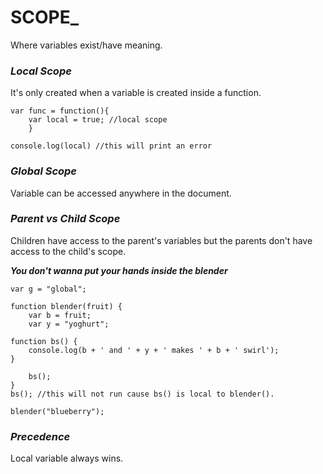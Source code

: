 # **SCOPE_**

Where variables exist/have meaning.

### *Local Scope*
It's only created when a variable is created inside a function.

    var func = function(){
	    var local = true; //local scope
	    } 
	    
	console.log(local) //this will print an error  

### *Global Scope*

Variable can be accessed anywhere in the document.

### *Parent vs Child Scope*

 Children have access to the parent's variables but the parents don't have access to the child's scope.
 
***You don't wanna put your hands inside the blender***

    var g = "global";

	function blender(fruit) {
	    var b = fruit;
	    var y = "yoghurt";

    function bs() {
        console.log(b + ' and ' + y + ' makes ' + b + ' swirl');
    }

	    bs();
	} 
	bs(); //this will not run cause bs() is local to blender().

	blender("blueberry");

### *Precedence*

Local variable always wins.